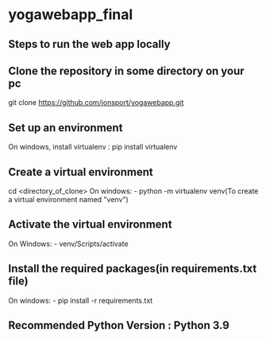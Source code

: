 # yogawebapp_final

Steps to run the web app locally
-----------------------------------
Clone the repository in some directory on your pc
-------------------------------------------------
git clone https://github.com/jonsport/yogawebapp.git


Set up an environment
-------------------------------------
On windows, install virtualenv : pip install virtualenv


Create a virtual environment
-------------------------------------
cd <directory_of_clone>
On windows: -
python -m virtualenv venv(To create a virtual environment named "venv")


Activate the virtual environment 
-------------------------------------------
On Windows: -
venv/Scripts/activate


Install the required packages(in requirements.txt file)
---------------------------------------------------------
On windows: -
pip install -r requirements.txt

Recommended Python Version : Python 3.9
---------------------------------------

